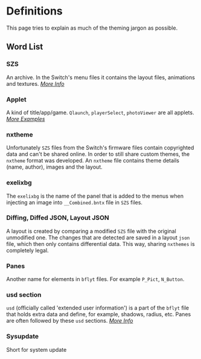 # Definitions

This page tries to explain as much of the theming jargon as possible.

## Word List

### SZS

An archive. In the Switch's menu files it contains the layout files, animations and textures. [_More Info_](guide/filetypes.md#szs-files)

### Applet

A kind of title/app/game. `Qlaunch`, `playerSelect`, `photoViewer` are all applets. [_More Examples_](guide/menu-files.md#menu-files)

### nxtheme

Unfortunately `SZS` files from the Switch's firmware files contain copyrighted data and can't be shared online. In order to still share custom themes, the `nxtheme` format was developed. An `nxtheme` file contains theme details (name, author), images and the layout.

### exelixbg

The `exelixbg` is the name of the panel that is added to the menus when injecting an image into `__Combined.bntx` file in `SZS` files.

### Diffing, Diffed JSON, Layout JSON

A layout is created by comparing a modified `SZS` file with the original unmodified one. The changes that are detected are saved in a layout `json` file, which then only contains differential data. This way, sharing `nxthemes` is completely legal.

### Panes

Another name for elements in `bflyt` files. For example `P_Pict`, `N_Button`.

### usd section

`usd` (officially called 'extended user information') is a part of the `bflyt` file that holds extra data and define, for example, shadows, radius, etc. Panes are often followed by these `usd` sections. [_More Info_](guide/)

### Sysupdate

Short for system update
